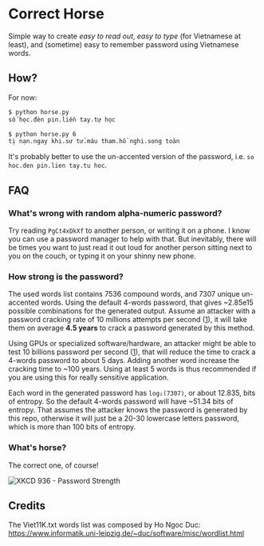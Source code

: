 # Correct Horse

Simple way to create *easy to read out*, *easy to type* (for Vietnamese at least), and (sometime) easy to remember password using Vietnamese words.

## How?

For now:

```bash
$ python horse.py
số học.đèn pin.liền tay.tự học

$ python horse.py 6
tị nạn.ngay khi.sư tử.máu tham.hồ nghi.song toàn
```

It's probably better to use the un-accented version of the password, i.e. `so hoc.den pin.lien tay.tu hoc`.

## FAQ

### What's wrong with random alpha-numeric password?

Try reading `PgCt4xDkXf` to another person, or writing it on a phone. I know you can use a password manager to help with that. But inevitably, there will be times you want to just read it out loud for another person sitting next to you on the couch, or typing it on your shinny new phone.

### How strong is the password?

The used words list contains 7536 compound words, and 7307 unique un-accented words.
Using the default 4-words password, that gives ~2.85e15 possible combinations for the generated output.
Assume an attacker with a password cracking rate of 10 millions attempts per second ([1]),
it will take them on average **4.5 years** to crack a password generated by this method.

Using GPUs or specialized software/hardware, an attacker might be able to test 10 billions password per second ([1]),
that will reduce the time to crack a 4-words password to about 5 days. Adding another word increase the cracking time to ~100 years.
Using at least 5 words is thus recommended if you are using this for really sensitive application.

Each word in the generated password has `log₂(7307)`, or about 12.835, bits of entropy.
So the default 4-words password will have ~51.34 bits of entropy.
That assumes the attacker knows the password is generated by this repo,
otherwise it will just be a 20-30 lowercase letters password, which is more than 100 bits of entropy.

[1]: https://en.wikipedia.org/wiki/Password_strength

### What's horse?

The correct one, of course!

![XKCD 936 - Password Strength](https://imgs.xkcd.com/comics/password_strength.png)


## Credits

The Viet11K.txt words list was composed by Ho Ngoc Duc:
https://www.informatik.uni-leipzig.de/~duc/software/misc/wordlist.html
